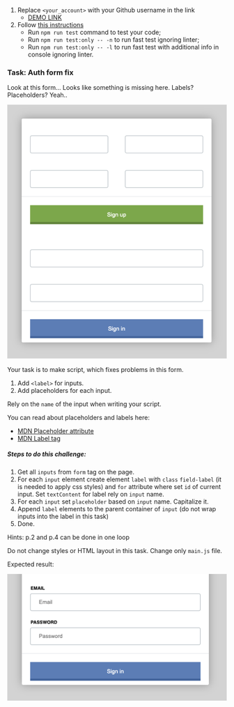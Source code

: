 1. Replace `<your_account>` with your Github username in the link
   - [DEMO LINK](https://metinbicaksiz.github.io/js_task_fix_form_DOM/)
2. Follow [this instructions](https://mate-academy.github.io/layout_task-guideline/)
   - Run `npm run test` command to test your code;
   - Run `npm run test:only -- -n` to run fast test ignoring linter;
   - Run `npm run test:only -- -l` to run fast test with additional info in console ignoring linter.

### Task: Auth form fix

Look at this form... Looks like something is missing here. Labels? Placeholders? Yeah..

![Preview](./src/images/preview.png)

Your task is to make script, which fixes problems in this form.

1. Add `<label>` for inputs.
2. Add placeholders for each input.

Rely on the `name` of the input when writing your script.

You can read about placeholders and labels here:

- [MDN Placeholder attribute](https://developer.mozilla.org/en-US/docs/Web/HTML/Element/Input#attr-placeholder)
- [MDN Label tag](https://developer.mozilla.org/en-US/docs/Web/HTML/Element/label)

##### Steps to do this challenge:

1. Get all `inputs` from `form` tag on the page.
2. For each `input` element create element `label` with `class` `field-label` (it is needed to apply css styles) and `for` attribute where set `id` of current input. Set `textContent` for label rely on `input` name.
3. For each `input` set `placeholder` based on `input` name. Capitalize it.
4. Append `label` elements to the parent container of `input` (do not wrap inputs into the label in this task)
5. Done.

Hints: p.2 and p.4 can be done in one loop

Do not change styles or HTML layout in this task. Change only `main.js` file.

Expected result:

![Preview](./src/images/result.png)
